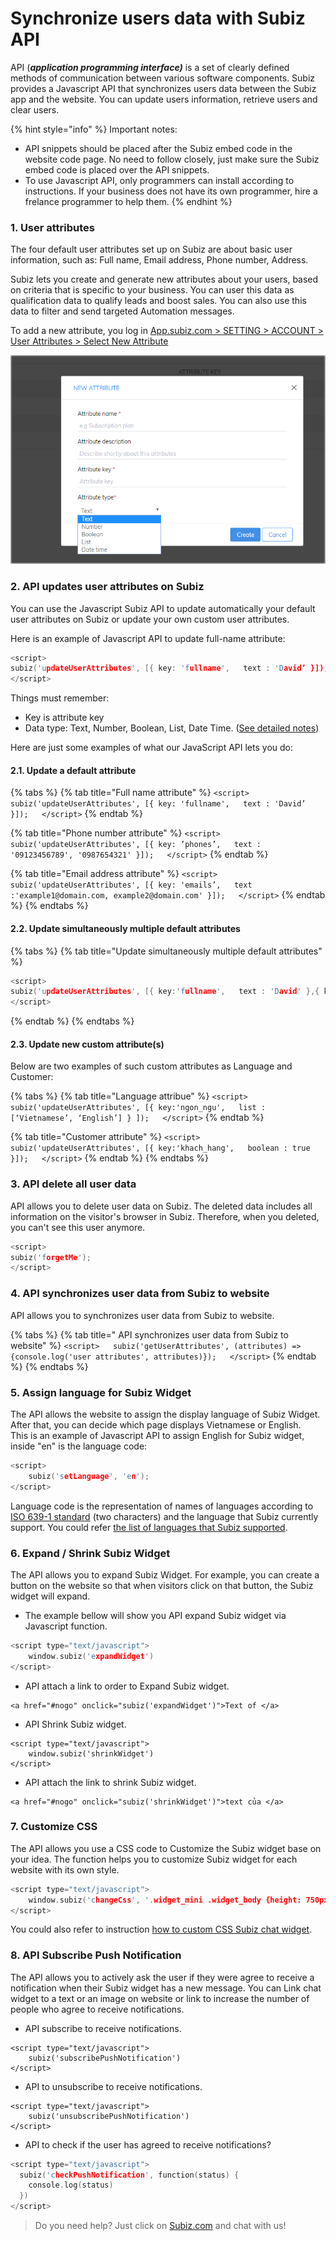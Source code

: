 # Synchronize users data with Subiz API

API \(_**application programming interface\)**_ is a set of clearly defined methods of communication between various software components. Subiz provides a Javascript API that synchronizes users data between the Subiz app and the website. You can update users information, retrieve users and clear users.

{% hint style="info" %}
Important notes:

* API snippets should be placed after the Subiz embed code in the website code page. No need to follow closely, just make sure the Subiz embed code is placed over the API snippets.
* To use Javascript API, only programmers can install according to instructions. If your business does not have its own programmer, hire a frelance programmer to help them.
{% endhint %}

### 1. User attributes

The four default user attributes set up on Subiz are about basic user information, such as: Full name, Email address, Phone number, Address.

Subiz lets you create and generate new attributes about your users, based on criteria that is specific to your business. You can user this data as qualification data to qualify leads and boost sales. You can also use this data to filter and send targeted Automation messages. 

To add a new attribute, you log in [App.subiz.com &gt; SETTING &gt; ACCOUNT &gt; User Attributes &gt; Select New Attribute](https://app.subiz.com/settings/user-attributes#)

![Create new attribute on Subiz](../.gitbook/assets/123.png)

### 2. API updates user attributes on Subiz

You can use the Javascript Subiz API to update automatically your default user attributes on Subiz or update your own custom user attributes.

Here is an example of Javascript API to update full-name attribute:

```c
<script>
subiz('updateUserAttributes', [{ key: 'fullname',   text : 'David’ }]);
</script>
```

Things must remember:

* Key is attribute key
* Data type: Text, Number, Boolean, List, Date Time. \([See detailed notes](https://help-en.subiz.com/optimise-the-use-of-subiz/managing-data/users-attributes)\)

 Here are just some examples of what our JavaScript API lets you do:

#### 2.1. Update a default attribute

{% tabs %}
{% tab title="Full name attribute" %}
`<script>  
subiz('updateUserAttributes', [{ key: 'fullname',   text : 'David’ }]);  
</script>`
{% endtab %}

{% tab title="Phone number attribute" %}
`<script>  
subiz('updateUserAttributes', [{ key: ’phones’,   text : '09123456789', '0987654321' }]);  
</script>`
{% endtab %}

{% tab title="Email address attribute" %}
`<script>  
subiz('updateUserAttributes', [{ key: 'emails’,   text :'example1@domain.com, example2@domain.com' }]);  
</script>`
{% endtab %}
{% endtabs %}

#### 2.2. Update simultaneously multiple default attributes

{% tabs %}
{% tab title="Update simultaneously multiple default attributes" %}
```c
<script>
subiz('updateUserAttributes', [{ key:'fullname',   text : 'David' },{ key:'phones',   text : '09123456789' } ]);
</script>
```
{% endtab %}
{% endtabs %}

#### 2.3. Update new custom attribute\(s\)

Below are two examples of such custom attributes as Language and Customer:

{% tabs %}
{% tab title="Language attribue" %}
`<script>  
subiz('updateUserAttributes', [{ key:'ngon_ngu',   list : [‘Vietnamese’, ‘English’] } ]);  
</script>`
{% endtab %}

{% tab title="Customer attribute" %}
`<script>  
subiz('updateUserAttributes', [{ key:'khach_hang',   boolean : true }]);  
</script>`
{% endtab %}
{% endtabs %}

### 3. API delete all user data

API allows you to delete user data on Subiz. The deleted data includes all information on the visitor's browser in Subiz. Therefore, when you deleted, you can't see this user anymore.

```c
<script>
subiz('forgetMe');
</script>
```

### 4. API synchronizes user data from Subiz to website

API allows you to synchronizes user data from Subiz to website. 

{% tabs %}
{% tab title=" API synchronizes user data from Subiz to website" %}
`<script>  
subiz('getUserAttributes', (attributes) => {console.log('user attributes', attributes)});  
</script>`
{% endtab %}
{% endtabs %}

### 5. Assign language for Subiz Widget

The API allows the website to assign the display language of Subiz Widget. After that, you can decide which page displays Vietnamese or English.   
This is an example of Javascript API to assign English for Subiz widget, inside "en" is the language code:

```c
<script>
    subiz('setLanguage', 'en');
</script>
```

Language code is the representation of names of languages according to [ISO 639-1 standard](https://en.wikipedia.org/wiki/ISO_639-1) \(two characters\) and the language that Subiz currently support. You could refer [the list of languages that Subiz supported](https://help-en.subiz.com/~/edit/drafts/-LVLioXxPNlgPtiVLUrl/getting-started-with-subiz/setting-up-interaction-environments/installing-subiz-on-websites/how-to-customize-language-of-chat-widget).

### 6. Expand / Shrink Subiz Widget

The API allows you to expand Subiz Widget. For example, you can create a button on the website so that when visitors click on that button, the Subiz widget will expand.

* The example bellow will show you API expand Subiz widget via Javascript function.

```c
<script type="text/javascript">
    window.subiz('expandWidget')
</script>
```

* API attach a link to order to Expand Subiz widget.

```aspnet
<a href="#nogo" onclick="subiz('expandWidget')">Text of </a>
```

* API Shrink Subiz widget.

```aspnet
<script type="text/javascript">
    window.subiz('shrinkWidget')
</script>
```

* API attach the link to shrink Subiz widget.

```aspnet
<a href="#nogo" onclick="subiz('shrinkWidget')">text của </a>
```

### 7. Customize CSS

The API allows you use a CSS code to Customize the Subiz widget base on your idea. The function helps you to customize Subiz widget for each website with its own style. 

```c
<script type="text/javascript">
    window.subiz('changeCss', '.widget_mini .widget_body {height: 750px !important; max-height: 800px !important;}')
</script>
```

You could also refer to instruction [how to custom CSS Subiz chat widget](https://help-en.subiz.com/~/edit/drafts/-LVLioXxPNlgPtiVLUrl/getting-started-with-subiz/setting-up-interaction-environments/installing-subiz-on-websites/customizing-subiz-chat-widget).

### 8. API Subscribe Push Notification

The API allows you to actively ask the user if they were agree to receive a notification when their Subiz widget has a new message. You can Link chat widget to a text or an image on website or link to increase the number of people who agree to receive notifications.

* API subscribe to receive notifications.

```aspnet
<script type="text/javascript">
    subiz('subscribePushNotification')
</script>
```

* API to unsubscribe to receive notifications.

```aspnet
<script type="text/javascript">
    subiz('unsubscribePushNotification')
</script>
```

* API to check if the user has agreed to receive notifications?

```cpp
<script type="text/javascript">
  subiz('checkPushNotification', function(status) {
    console.log(status)
  })
</script>
```

> Do you need help? Just click on [Subiz.com](https://subiz.com/en) and chat with us!

